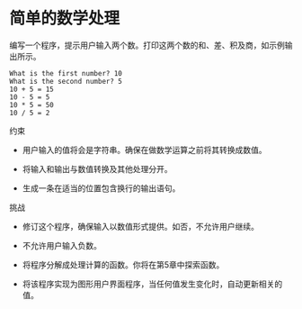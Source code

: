 # 简单的数学处理

编写一个程序，提示用户输入两个数。打印这两个数的和、差、积及商，如示例输出所示。

```shell
What is the first number? 10
What is the second number? 5
10 + 5 = 15
10 - 5 = 5
10 * 5 = 50
10 / 5 = 2
```

约束

- 用户输入的值将会是字符串。确保在做数学运算之前将其转换成数值。

- 将输入和输出与数值转换及其他处理分开。

- 生成一条在适当的位置包含换行的输出语句。

挑战

- 修订这个程序，确保输入以数值形式提供。如否，不允许用户继续。

- 不允许用户输入负数。

- 将程序分解成处理计算的函数。你将在第5章中探索函数。

- 将该程序实现为图形用户界面程序，当任何值发生变化时，自动更新相关的值。